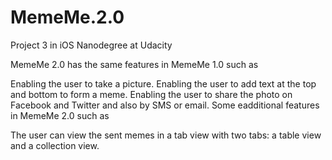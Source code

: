 # MemeMe.2.0
Project 3 in iOS Nanodegree at Udacity

MemeMe 2.0 has the same features in MemeMe 1.0 such as

Enabling the user to take a picture.
Enabling the user to add text at the top and bottom to form a meme.
Enabling the user to share the photo on Facebook and Twitter and also by SMS or email.
Some eadditional features in MemeMe 2.0 such as

The user can view the sent memes in a tab view with two tabs: a table view and a collection view.
